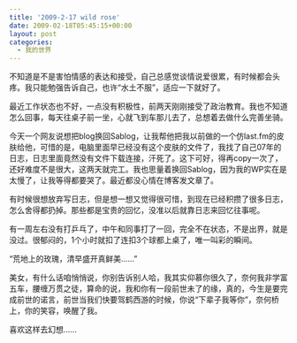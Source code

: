 ```yaml
---
title: '2009-2-17 wild rose'
date: 2009-02-18T05:45:15+00:00
layout: post
categories:
  - 我的世界
---
```

不知道是不是害怕情感的表达和接受，自己总感觉谈情说爱很累，有时候都会头疼。我只能勉强告诉自己，也许“水土不服”，适应一下就好了。

最近工作状态也不好，一点没有积极性，前两天刚刚接受了政治教育。我也不知道怎么回事，每天往桌子前一坐，心就飞到车那儿去了，总想着去做什么完善坐骑。

今天一个网友说想把blog换回Sablog，让我帮他把我以前做的一个仿last.fm的皮肤给他，可惜的是，电脑里面早已经没有这个皮肤的文件了，我找了自己07年的日志，日志里面竟然没有文件下载连接，汗死了。这下可好，得再copy一次了，还好难度不是很大，这两天就完工。我也思量着换回Sablog，因为我的WP实在是太慢了，让我等得都要哭了。最近都没心情在博客发文章了。

有时候很想放弃写日志，但是想一想又觉得很可惜，到现在已经积攒了很多日志，怎么舍得都扔掉。那些都是宝贵的回忆，没准以后就靠日志来回忆往事呢。

有一周左右没有打乒乓了，中午和同事打了一回，完全不在状态，不是出界，就是没过。很郁闷的，1个小时就扣了连扣3个球都上桌了，唯一叫彩的瞬间。
<!--more-->
“荒地上的玫瑰，清早盛开真鲜美……”

美女，有什么话咱悄悄说，你别告诉别人哈，我其实仰慕你很久了，奈何我非学富五车，腰缠万贯之徒，算命的说，我和你有一段前世未了的缘，真的，今生是要完成前世的诺言，前世当我们快要驾鹤西游的时候，你说“下辈子我等你”，奈何桥上，你的笑容，唤醒了我。

喜欢这样去幻想……